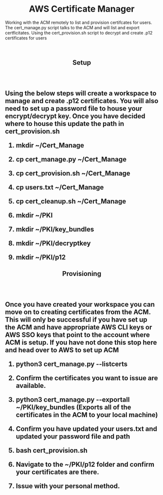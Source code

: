<h1 align="center">AWS Certificate Manager </h1> 

<p>Working with the ACM remotely to list and provision certifcates for users.  The cert_manage.py script talks to the ACM and will list and export certficitates.  Using the cert_provision.sh script to decrypt and create .p12 certificates for users</p>
<br>

<h2 align="center">Setup<h2>
<br>
<p>Using the below steps will create a workspace to manage and create .p12 certificates. You will also need to set up a password file to house your encrypt/decrypt key.  Once you have decided where to house this update the path in cert_provision.sh</p>

1. mkdir ~/Cert_Manage

2. cp cert_manage.py ~/Cert_Manage

3. cp cert_provision.sh ~/Cert_Manage

4. cp users.txt ~/Cert_Manage 

5. cp cert_cleanup.sh ~/Cert_Manage 

6. mkdir ~/PKI

7. mkdir ~/PKI/key_bundles

8. mkdir ~/PKI/decryptkey

9. mkdir ~/PKI/p12

<h2 align="Center">Provisioning<h2>
<br>
<p>Once you have created your workspace you can move on to creating certificates from the ACM. This will only be successful if you have set up the ACM and have appropriate AWS CLI keys or AWS SSO keys that point to the account where ACM is setup. If you have not done this stop here and head over to AWS to set up ACM</p>

1. python3 cert_manage.py --listcerts 

2. Confirm the certificates you want to issue are available. 

3. python3 cert_manage.py --exportall ~/PKI/key_bundles (Exports all of the certificates in the ACM to your local machine)

4. Confirm you have updated your users.txt and updated your password file and path

5. bash cert_provision.sh 

6. Navigate to the ~/PKI/p12 folder and confirm your certificates are there. 

7. Issue with your personal method. 
